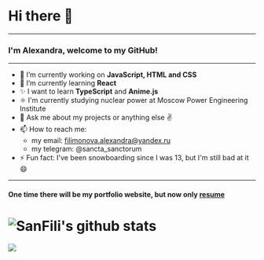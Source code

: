 # Hi there 👋
______
### I'm Alexandra, welcome to my GitHub!
______

- 🔭 I’m currently working on **JavaScript, HTML and CSS**
- 🌱 I’m currently learning **React**
- ✨ I want to learn **TypeScript** and **Anime.js**
- ⚛️ I'm currently studying nuclear power at Moscow Power Engineering Institute
- 💬 Ask me about my projects or anything else ✌️
- 📫 How to reach me: 
  + my email: filimonova.alexandra@yandex.ru
  + my telegram: @sancta_sanctorum
- ⚡ Fun fact: I've been snowboarding since I was 13, but I'm still bad at it 😄

-----

#### One time there will be my portfolio website, but now only **[resume](https://docviewer.yandex.ru/view/80367351/?*=1ypslG%2FV30Jgj3TroJV2R0c3Z%2Bl7InVybCI6InlhLWRpc2stcHVibGljOi8vN1JhbHhyc3FNK2dEUi9iZDViS0J1MDF5MUc5ckhtdlJuSlF4aGZSd3R0SERXNVN1Y3hVYnZIbEZPakNieTBSOXEvSjZicG1SeU9Kb25UM1ZvWG5EYWc9PSIsInRpdGxlIjoi0YDQtdC30Y7QvNC1INCk0LjQu9C40LzQvtC90L7QstCwINCQ0LvQtdC60YHQsNC90LTRgNCwLnBkZiIsIm5vaWZyYW1lIjpmYWxzZSwidWlkIjoiODAzNjczNTEiLCJ0cyI6MTYxNjUwMzExMjkzOCwieXUiOiIxOTMwNzc5MzMxNTcwMTgxNzM4In0%3D)**

# ![SanFili's github stats](https://github-readme-stats.vercel.app/api?username=SanFili&count_private=true&theme=tokyonight&show_icons=true)<br>
**<img align="center" src="https://github-readme-stats.vercel.app/api/top-langs/?username=SanFili&theme=tokyonight&line_height=10&hide_langs_below=1&layout=compact" />**


<!--
**SanFili/SanFili** is a ✨ _special_ ✨ repository because its `README.md` (this file) appears on your GitHub profile.

Here are some ideas to get you started:

- 🔭 I’m currently working on ...
- 🌱 I’m currently learning ...
- 👯 I’m looking to collaborate on ...
- 🤔 I’m looking for help with ...
- 💬 Ask me about ...
- 📫 How to reach me: ...
- 😄 Pronouns: ...
- ⚡ Fun fact: ...
-->
